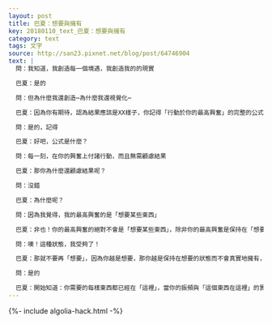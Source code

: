 ```yaml
---
layout: post
title: 巴夏：想要與擁有
key: 20180110_text_巴夏：想要與擁有
category: text
tags: 文字
source: http://san23.pixnet.net/blog/post/64746904
text: |
  問：我知道，我創造每一個境遇，我創造我的的現實

  巴夏：是的

  問：但為什麼我還創造⋯為什麼我還視覺化⋯

  巴夏：因為你有期待，認為結果應該是XX樣子，你記得「行動於你的最高興奮」的完整的公式嗎？很顯然你不記得

  問：是的，記得

  巴夏：好吧，公式是什麼？

  問：每一刻，在你的興奮上付諸行動，而且無需顧慮結果

  巴夏：那你為什麼還顧慮結果呢？

  問：沒錯

  巴夏：為什麼呢？

  問：因為我覺得，我的最高興奮的是「想要某些東西」

  巴夏：非也！你的最高興奮的絕對不會是「想要某些東西」，除非你的最高興奮是保持在「想要，卻從未擁有」的狀態，你知道「想要」的本質，是一種狀態嗎？

  問：噢！這種狀態，我受夠了！

  巴夏：那就不要再「想要」，因為你越是想要，那你越是保持在想要的狀態而不會真實地擁有，想要本身是一種狀態，「想要」不是「擁有」，想要永遠不會吸引來擁有的體驗，想要只會吸引來更多的想要，你是不是理解得更清楚一點了呢？就像馬前面的車，因此你要停下「想要」的念頭，而是開始「擁有」

  問：是的

  巴夏：開始知道：你需要的每樣東西都已經在「這裡」，當你的振頻與「這個東西在這裡」的實相的振頻相匹配時，那它就會顯化出來，你也就能看見它。這也就是「顯化」的真正定義，但它一直都在這裡，任何東西你都不要去想要，想要意味著你沒有，你確實擁有它（一切），但你只有在時機對的時候才會體驗到它，要相信你人生的機緣（生命的時機）
---
```


{%- include algolia-hack.html -%}
